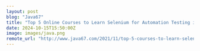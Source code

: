 ```yaml
---
layout: post
blog: "Java67"
title: "Top 5 Online Courses to Learn Selenium for Automation Testing in 2025 - Best of Lot"
date: 2024-10-15T15:50:00Z
image: images/java.png
remote_url: "http://www.java67.com/2021/11/top-5-courses-to-learn-selenium-online.html"
---
```

